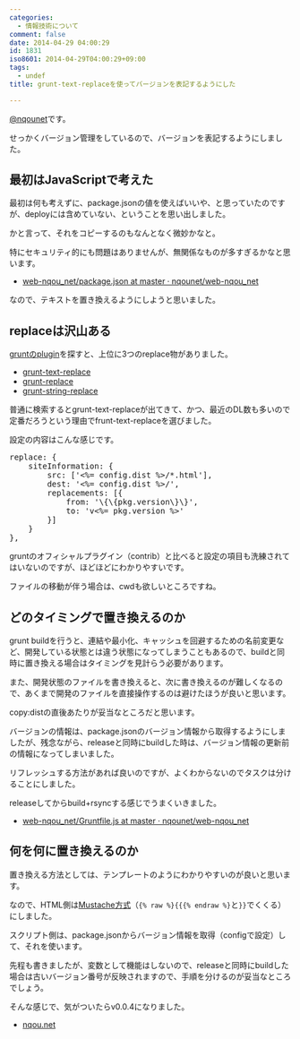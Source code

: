 ```yaml
---
categories:
  - 情報技術について
comment: false
date: 2014-04-29 04:00:29
id: 1831
iso8601: 2014-04-29T04:00:29+09:00
tags:
  - undef
title: grunt-text-replaceを使ってバージョンを表記するようにした

---
```


<p><a href="https://twitter.com/nqounet">@nqounet</a>です。</p>

<p>せっかくバージョン管理をしているので、バージョンを表記するようにしました。</p>



<h2>最初はJavaScriptで考えた</h2>

<p>最初は何も考えずに、package.jsonの値を使えばいいや、と思っていたのですが、deployには含めていない、ということを思い出しました。</p>

<p>かと言って、それをコピーするのもなんとなく微妙かなと。</p>

<p>特にセキュリティ的にも問題はありませんが、無関係なものが多すぎるかなと思います。</p>

<ul>
<li><a href="https://github.com/nqounet/web-nqou_net/blob/master/package.json">web-nqou_net/package.json at master · nqounet/web-nqou_net</a></li>
</ul>

<p>なので、テキストを置き換えるようにしようと思いました。</p>

<h2>replaceは沢山ある</h2>

<p><a href="http://gruntjs.com/plugins">gruntのplugin</a>を探すと、上位に3つのreplace物がありました。</p>

<ul>
<li><a href="https://www.npmjs.org/package/grunt-text-replace">grunt-text-replace</a></li>
<li><a href="https://www.npmjs.org/package/grunt-replace">grunt-replace</a></li>
<li><a href="https://www.npmjs.org/package/grunt-string-replace">grunt-string-replace</a></li>
</ul>

<p>普通に検索するとgrunt-text-replaceが出てきて、かつ、最近のDL数も多いので定番だろうという理由でfrunt-text-replaceを選びました。</p>

<p>設定の内容はこんな感じです。</p>

<pre>
replace: {
    siteInformation: {
        src: ['<%= config.dist %>/*.html'],
        dest: '<%= config.dist %>/',
        replacements: [{
            from: '\{\{pkg.version\}\}',
            to: 'v<%= pkg.version %>'
        }]
    }
},
</pre>

<p>gruntのオフィシャルプラグイン（contrib）と比べると設定の項目も洗練されてはいないのですが、ほどほどにわかりやすいです。</p>

<p>ファイルの移動が伴う場合は、cwdも欲しいところですね。</p>

<h2>どのタイミングで置き換えるのか</h2>

<p>grunt buildを行うと、連結や最小化、キャッシュを回避するための名前変更など、開発している状態とは違う状態になってしまうこともあるので、buildと同時に置き換える場合はタイミングを見計らう必要があります。</p>

<p>また、開発状態のファイルを書き換えると、次に書き換えるのが難しくなるので、あくまで開発のファイルを直接操作するのは避けたほうが良いと思います。</p>

<p>copy:distの直後あたりが妥当なところだと思います。</p>

<p>バージョンの情報は、package.jsonのバージョン情報から取得するようにしましたが、残念ながら、releaseと同時にbuildした時は、バージョン情報の更新前の情報になってしまいました。</p>

<p>リフレッシュする方法があれば良いのですが、よくわからないのでタスクは分けることにしました。</p>

<p>releaseしてからbuild+rsyncする感じでうまくいきました。</p>

<ul>
<li><a href="https://github.com/nqounet/web-nqou_net/blob/master/Gruntfile.js#L469">web-nqou_net/Gruntfile.js at master · nqounet/web-nqou_net</a></li>
</ul>

<h2>何を何に置き換えるのか</h2>

<p>置き換える方法としては、テンプレートのようにわかりやすいのが良いと思います。</p>

<p>なので、HTML側は<a href="http://mustache.github.io/">Mustache方式</a>（<code>{% raw %}{{{% endraw %}</code>と<code>}}</code>でくくる）にしました。</p>

<p>スクリプト側は、package.jsonからバージョン情報を取得（configで設定）して、それを使います。</p>

<p>先程も書きましたが、変数として機能はしないので、releaseと同時にbuildした場合は古いバージョン番号が反映されますので、手順を分けるのが妥当なところでしょう。</p>

<p>そんな感じで、気がついたらv0.0.4になりました。</p>

<ul>
<li><a href="http://nqou.net/">nqou.net</a></li>
</ul>
    	